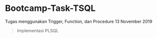 # Bootcamp-Task-TSQL
Tugas menggunakan Trigger, Function, dan Procedure 13 November 2019

> Implementasi PLSQL
